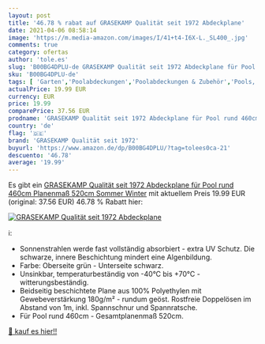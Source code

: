 ```yaml
---
layout: post
title: '46.78 % rabat auf GRASEKAMP Qualität seit 1972 Abdeckplane'
date: 2021-04-06 08:58:14
image: 'https://m.media-amazon.com/images/I/41+t4-I6X-L._SL400_.jpg'
comments: true
category: ofertas
author: 'tole.es'
slug: 'B00BG4DPLU-de GRASEKAMP Qualität seit 1972 Abdeckplane für Pool rund...'
sku: 'B00BG4DPLU-de'
tags: [ 'Garten','Poolabdeckungen','Poolabdeckungen & Zubehör','Pools, Gartensaunas & Whirlpools','Regular Stores','Shops','grasekamp qualität seit 1972', ]
actualPrice: 19.99 EUR
currency: EUR
price: 19.99
comparePrice: 37.56 EUR
prodname: 'GRASEKAMP Qualität seit 1972 Abdeckplane für Pool rund 460cm Planenmaß 520cm Sommer Winter'
country: 'de'
flag: '🇩🇪'
brand: 'GRASEKAMP Qualität seit 1972'
buyurl: 'https://www.amazon.de/dp/B00BG4DPLU/?tag=tolees0ca-21'
descuento: '46.78'
average: '19.99'
---
```


Es gibt ein [GRASEKAMP Qualität seit 1972 Abdeckplane für Pool rund 460cm Planenmaß 520cm Sommer Winter](https://www.amazon.de/dp/B00BG4DPLU/?tag=tolees0ca-21) mit aktuellem Preis 19.99 EUR (original: 37.56 EUR) 46.78 % Rabatt hier:

[![GRASEKAMP Qualität seit 1972 Abdeckplane](https://m.media-amazon.com/images/I/41+t4-I6X-L._SL400_.jpg)](https://www.amazon.de/dp/B00BG4DPLU/?tag=tolees0ca-21)

ℹ️:

- Sonnenstrahlen werde fast vollständig absorbiert - extra UV Schutz. Die schwarze, innere Beschichtung mindert eine Algenbildung.
- Farbe: Oberseite grün - Unterseite schwarz.
- Unsinkbar, temperaturbeständig von -40°C bis +70°C - witterungsbeständig.
- Beidseitig beschichtete Plane aus 100% Polyethylen mit Gewebeverstärkung 180g/m² - rundum geöst. Rostfreie Doppelösen im Abstand von 1m, inkl. Spannschnur und Spannratsche.
- Für Pool rund 460cm - Gesamtplanenmaß 520cm.

[🛒 kauf es hier!!](https://www.amazon.de/dp/B00BG4DPLU/?tag=tolees0ca-21)
